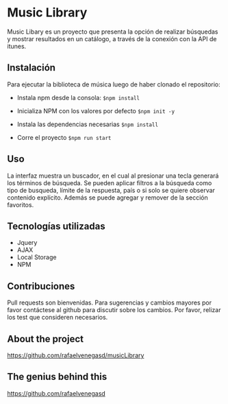 # Music Library
Music Libary es un proyecto que presenta la opción de realizar búsquedas y mostrar resultados en un catálogo, a través de la conexión con la API de itunes. 

## Instalación
Para ejecutar la biblioteca de música luego de haber clonado el repositorio: 

- Instala npm desde la consola: 
```$npm install```

- Inicializa NPM con los valores por defecto
```$npm init -y```

- Instala las dependencias necesarias 
```$npm install```

- Corre el proyecto
```$npm run start``` 

## Uso
La interfaz muestra un buscador, en el cual al presionar una tecla generará los términos de búsqueda. 
Se pueden aplicar filtros a la búsqueda como tipo de busqueda, límite de la respuesta, país o si solo se quiere observar contenido explícito. 
Además se puede agregar y remover de la sección favoritos. 

## Tecnologías utilizadas
- Jquery
- AJAX
- Local Storage
- NPM

## Contribuciones
Pull requests son bienvenidas. Para sugerencias y cambios mayores por favor contáctese al github para discutir sobre los cambios. 
Por favor, relizar los test que consideren necesarios. 

## About the project
https://github.com/rafaelvenegasd/musicLibrary

## The genius behind this
https://github.com/rafaelvenegasd